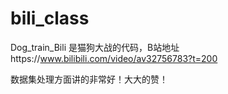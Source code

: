 # bili_class


Dog_train_Bili  是猫狗大战的代码，B站地址https://www.bilibili.com/video/av32756783?t=200

数据集处理方面讲的非常好！大大的赞！
